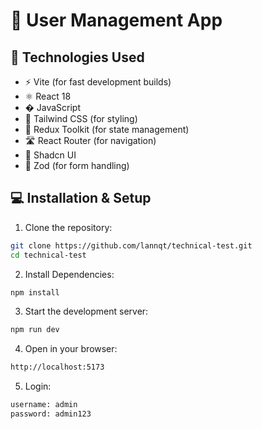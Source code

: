 # 🔐 User Management App  

## 🚀 Technologies Used

- ⚡ Vite (for fast development builds)
- ⚛️ React 18
- � JavaScript
- 🎨 Tailwind CSS (for styling)
- 🔄 Redux Toolkit (for state management)
- 🛣️ React Router (for navigation)
- 🎨 Shadcn UI
- 📝 Zod (for form handling)

## 💻 Installation & Setup

1. Clone the repository:
```bash
git clone https://github.com/lannqt/technical-test.git
cd technical-test
```

2. Install Dependencies:
```bash
npm install
```

3. Start the development server:
```bash
npm run dev
```

4. Open in your browser:
```bash
http://localhost:5173
```

5. Login:
```bash
username: admin
password: admin123
```
